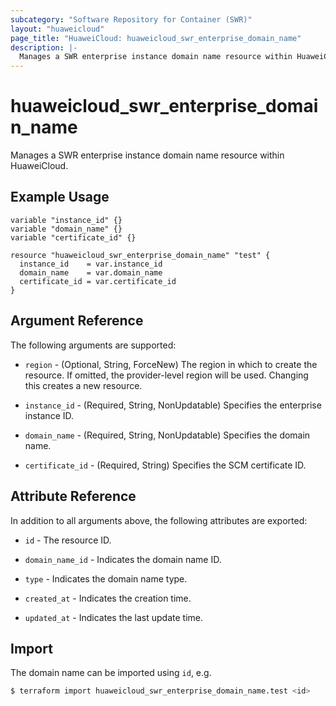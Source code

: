 ```yaml
---
subcategory: "Software Repository for Container (SWR)"
layout: "huaweicloud"
page_title: "HuaweiCloud: huaweicloud_swr_enterprise_domain_name"
description: |-
  Manages a SWR enterprise instance domain name resource within HuaweiCloud.
---
```


# huaweicloud_swr_enterprise_domain_name

Manages a SWR enterprise instance domain name resource within HuaweiCloud.

## Example Usage

```hcl
variable "instance_id" {}
variable "domain_name" {}
variable "certificate_id" {}

resource "huaweicloud_swr_enterprise_domain_name" "test" {
  instance_id    = var.instance_id
  domain_name    = var.domain_name
  certificate_id = var.certificate_id
}
```

## Argument Reference

The following arguments are supported:

* `region` - (Optional, String, ForceNew) The region in which to create the resource.
  If omitted, the provider-level region will be used.
  Changing this creates a new resource.

* `instance_id` - (Required, String, NonUpdatable) Specifies the enterprise instance ID.

* `domain_name` - (Required, String, NonUpdatable) Specifies the domain name.

* `certificate_id` - (Required, String) Specifies the SCM certificate ID.

## Attribute Reference

In addition to all arguments above, the following attributes are exported:

* `id` - The resource ID.

* `domain_name_id` - Indicates the domain name ID.

* `type` - Indicates the domain name type.

* `created_at` - Indicates the creation time.

* `updated_at` - Indicates the last update time.

## Import

The domain name can be imported using `id`, e.g.

```bash
$ terraform import huaweicloud_swr_enterprise_domain_name.test <id>
```
